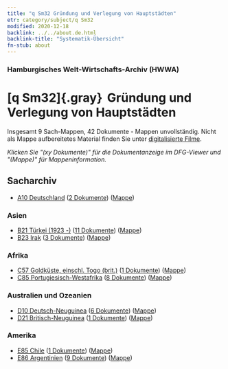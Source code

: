 ```yaml
---
title: "q Sm32 Gründung und Verlegung von Hauptstädten"
etr: category/subject/q Sm32
modified: 2020-12-18
backlink: ../../about.de.html
backlink-title: "Systematik-Übersicht"
fn-stub: about
---
```


### Hamburgisches Welt-Wirtschafts-Archiv (HWWA)
# [q Sm32]{.gray}&#8201; Gründung und Verlegung von Hauptstädten&#160; 




Insgesamt 9 Sach-Mappen, 42 Dokumente - Mappen unvollständig.
Nicht als Mappe aufbereitetes Material finden Sie unter [digitalisierte Filme](/film/h1_sh).

_Klicken Sie "(xy Dokumente)" für die Dokumentanzeige im DFG-Viewer und "(Mappe)" für Mappeninformation._

## Sacharchiv



- [A10 Deutschland](../../../geo/about.de.html#A10) (<a href="https://dfg-viewer.de/show/?tx_dlf[id]=https://pm20.zbw.eu/mets/sh/1261xx/126128/1459xx/145984/public.mets.de.xml" target="_blank">2 Dokumente</a>) ([Mappe](http://purl.org/pressemappe20/folder/sh/126128,145984))

### Asien

- [B21 Türkei (1923 -)](../../../geo/about.de.html#B21) (<a href="https://dfg-viewer.de/show/?tx_dlf[id]=https://pm20.zbw.eu/mets/sh/1411xx/141111/1459xx/145984/public.mets.de.xml" target="_blank">11 Dokumente</a>) ([Mappe](http://purl.org/pressemappe20/folder/sh/141111,145984))
- [B23 Irak](../../../geo/about.de.html#B23) (<a href="https://dfg-viewer.de/show/?tx_dlf[id]=https://pm20.zbw.eu/mets/sh/1411xx/141113/1459xx/145984/public.mets.de.xml" target="_blank">3 Dokumente</a>) ([Mappe](http://purl.org/pressemappe20/folder/sh/141113,145984))

### Afrika

- [C57 Goldküste, einschl. Togo (brit.)](../../../geo/about.de.html#C57) (<a href="https://dfg-viewer.de/show/?tx_dlf[id]=https://pm20.zbw.eu/mets/sh/1414xx/141406/1459xx/145984/public.mets.de.xml" target="_blank">1 Dokumente</a>) ([Mappe](http://purl.org/pressemappe20/folder/sh/141406,145984))
- [C85 Portugiesisch-Westafrika](../../../geo/about.de.html#C85) (<a href="https://dfg-viewer.de/show/?tx_dlf[id]=https://pm20.zbw.eu/mets/sh/1414xx/141449/1459xx/145984/public.mets.de.xml" target="_blank">8 Dokumente</a>) ([Mappe](http://purl.org/pressemappe20/folder/sh/141449,145984))

### Australien und Ozeanien

- [D10 Deutsch-Neuguinea](../../../geo/about.de.html#D10) (<a href="https://dfg-viewer.de/show/?tx_dlf[id]=https://pm20.zbw.eu/mets/sh/1416xx/141601/1459xx/145984/public.mets.de.xml" target="_blank">6 Dokumente</a>) ([Mappe](http://purl.org/pressemappe20/folder/sh/141601,145984))
- [D21 Britisch-Neuguinea](../../../geo/about.de.html#D21) (<a href="https://dfg-viewer.de/show/?tx_dlf[id]=https://pm20.zbw.eu/mets/sh/1416xx/141620/1459xx/145984/public.mets.de.xml" target="_blank">1 Dokumente</a>) ([Mappe](http://purl.org/pressemappe20/folder/sh/141620,145984))

### Amerika

- [E85 Chile](../../../geo/about.de.html#E85) (<a href="https://dfg-viewer.de/show/?tx_dlf[id]=https://pm20.zbw.eu/mets/sh/1416xx/141691/1459xx/145984/public.mets.de.xml" target="_blank">1 Dokumente</a>) ([Mappe](http://purl.org/pressemappe20/folder/sh/141691,145984))
- [E86 Argentinien](../../../geo/about.de.html#E86) (<a href="https://dfg-viewer.de/show/?tx_dlf[id]=https://pm20.zbw.eu/mets/sh/1416xx/141692/1459xx/145984/public.mets.de.xml" target="_blank">9 Dokumente</a>) ([Mappe](http://purl.org/pressemappe20/folder/sh/141692,145984))


